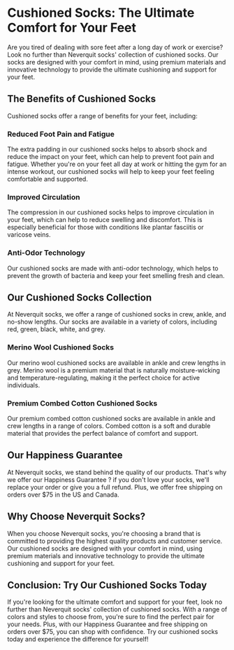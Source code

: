 # Cushioned Socks: The Ultimate Comfort for Your Feet

Are you tired of dealing with sore feet after a long day of work or exercise? Look no further than Neverquit socks' collection of cushioned socks. Our socks are designed with your comfort in mind, using premium materials and innovative technology to provide the ultimate cushioning and support for your feet.

## The Benefits of Cushioned Socks

Cushioned socks offer a range of benefits for your feet, including:

### Reduced Foot Pain and Fatigue

The extra padding in our cushioned socks helps to absorb shock and reduce the impact on your feet, which can help to prevent foot pain and fatigue. Whether you're on your feet all day at work or hitting the gym for an intense workout, our cushioned socks will help to keep your feet feeling comfortable and supported.

### Improved Circulation

The compression in our cushioned socks helps to improve circulation in your feet, which can help to reduce swelling and discomfort. This is especially beneficial for those with conditions like plantar fasciitis or varicose veins.

### Anti-Odor Technology

Our cushioned socks are made with anti-odor technology, which helps to prevent the growth of bacteria and keep your feet smelling fresh and clean.

## Our Cushioned Socks Collection

At Neverquit socks, we offer a range of cushioned socks in crew, ankle, and no-show lengths. Our socks are available in a variety of colors, including red, green, black, white, and grey.

### Merino Wool Cushioned Socks

Our merino wool cushioned socks are available in ankle and crew lengths in grey. Merino wool is a premium material that is naturally moisture-wicking and temperature-regulating, making it the perfect choice for active individuals.

### Premium Combed Cotton Cushioned Socks

Our premium combed cotton cushioned socks are available in ankle and crew lengths in a range of colors. Combed cotton is a soft and durable material that provides the perfect balance of comfort and support.

## Our Happiness Guarantee

At Neverquit socks, we stand behind the quality of our products. That's why we offer our Happiness Guarantee ? if you don't love your socks, we'll replace your order or give you a full refund. Plus, we offer free shipping on orders over $75 in the US and Canada.

## Why Choose Neverquit Socks?

When you choose Neverquit socks, you're choosing a brand that is committed to providing the highest quality products and customer service. Our cushioned socks are designed with your comfort in mind, using premium materials and innovative technology to provide the ultimate cushioning and support for your feet.

## Conclusion: Try Our Cushioned Socks Today

If you're looking for the ultimate comfort and support for your feet, look no further than Neverquit socks' collection of cushioned socks. With a range of colors and styles to choose from, you're sure to find the perfect pair for your needs. Plus, with our Happiness Guarantee and free shipping on orders over $75, you can shop with confidence. Try our cushioned socks today and experience the difference for yourself!